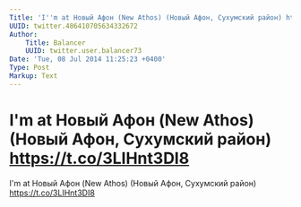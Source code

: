 ```yaml
---
Title: 'I''m at Новый Афон (New Athos) (Новый Афон, Сухумский район) https://t.co/3LIHnt3DI8'
UUID: twitter.486410705634332672
Author:
    Title: Balancer
    UUID: twitter.user.balancer73
Date: 'Tue, 08 Jul 2014 11:25:23 +0400'
Type: Post
Markup: Text
---
```


# I'm at Новый Афон (New Athos) (Новый Афон, Сухумский район) https://t.co/3LIHnt3DI8

I'm at Новый Афон (New Athos) (Новый Афон, Сухумский район)
https://t.co/3LIHnt3DI8